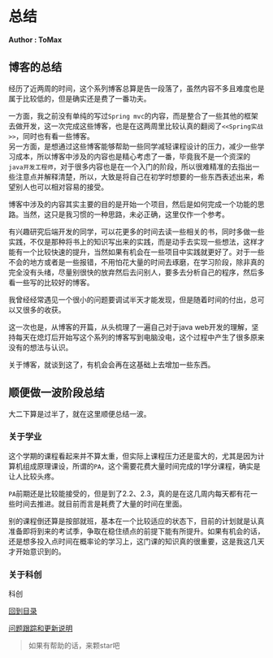 # 总结

**Author : ToMax**

## 博客的总结

经历了近两周的时间，这个系列博客总算是告一段落了，虽然内容不多且难度也是属于比较低的，但是确实还是费了一番功夫。

一方面，我之前没有单纯的写过`Spring mvc`的内容，而是整合了一些其他的框架去做开发，这一次完成这些博客，也是在这两周里比较认真的翻阅了`<<Spring实战>>`，同时也有看一些博客。<br>
另一方面，是想通过这些博客能够帮助一些同学减轻课程设计的压力，减少一些学习成本，所以博客中涉及的内容也是精心考虑了一番，毕竟我不是一个资深的`java开发工程师`，对于很多内容也是在一个入门的阶段，所以很难精准的去指出一些注意点并解释清楚，所以，大致是将自己在初学时想要的一些东西表述出来，希望别人也可以相对容易的接受。

博客中涉及的内容其实主要的目的是开始一个项目，然后是如何完成一个功能的思路。当然，这只是我习惯的一种思路，未必正确，这里仅作一个参考。

有兴趣研究后端开发的同学，可以花更多的时间去读一些相关的书，同时多做一些实践，不仅是那种将书上的知识写出来的实践，而是动手去实现一些想法，这样才能有一个比较快速的提升，当然如果有机会在一些项目中实践就更好了。对于一些不会的地方或者是一些报错，不用怕花大量的时间去琢磨，在学习阶段，除非真的完全没有头绪，尽量别很快的放弃然后去问别人，要多去分析自己的程序，然后多看一些写的比较好的博客。

我曾经经常遇见一个很小的问题要调试半天才能发现，但是随着时间的付出，总可以又很多的收获。

这一次也是，从博客的开篇，从头梳理了一遍自己对于java web开发的理解，坚持每天在熄灯后开始写这个系列的博客写到电脑没电，这个过程中产生了很多原来没有的想法与认识。

关于博客，就谈到这了，有机会会再在这基础上去增加一些东西。

## 顺便做一波阶段总结

大二下算是过半了，就在这里顺便总结一波。

### 关于学业

这个学期的课程看起来并不算太重，但实际上课程压力还是蛮大的，尤其是因为计算机组成原理课设，所谓的`PA`，这个需要花费大量时间完成的1学分课程，确实是让人比较头疼。

`PA`前期还是比较能接受的，但是到了2.2、2.3，真的是在这几周内每天都有花一些时间去推进。就目前而言是耗费了大量的时间在里面。

别的课程倒还算是按部就班，基本在一个比较适应的状态下，目前的计划就是认真准备即将到来的考试季，争取在稳住绩点的前提下能有所提升。如果有机会的话，还是想多投入点时间在概率论的学习上，这门课的知识真的很重要，这是我这几天才开始意识到的。

### 关于科创

科创


[回到目录](https://github.com/XingToMax/DesignPatternDemo/tree/master/blogs)

[问题跟踪和更新说明](https://github.com/XingToMax/DesignPatternDemo/blob/master/blogs/%E9%97%AE%E9%A2%98%E8%A7%A3%E7%AD%94.md)
<br>

> 如果有帮助的话，来颗star吧